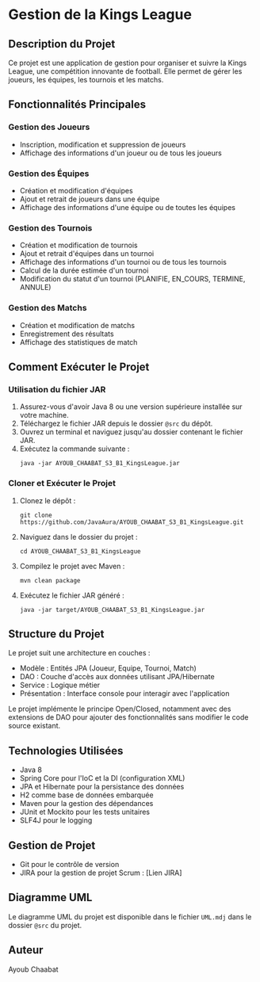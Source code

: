 # Gestion de la Kings League

## Description du Projet
Ce projet est une application de gestion pour organiser et suivre la Kings League, une compétition innovante de football. Elle permet de gérer les joueurs, les équipes, les tournois et les matchs.

## Fonctionnalités Principales

### Gestion des Joueurs
- Inscription, modification et suppression de joueurs
- Affichage des informations d'un joueur ou de tous les joueurs

### Gestion des Équipes
- Création et modification d'équipes
- Ajout et retrait de joueurs dans une équipe
- Affichage des informations d'une équipe ou de toutes les équipes

### Gestion des Tournois
- Création et modification de tournois
- Ajout et retrait d'équipes dans un tournoi
- Affichage des informations d'un tournoi ou de tous les tournois
- Calcul de la durée estimée d'un tournoi
- Modification du statut d'un tournoi (PLANIFIE, EN_COURS, TERMINE, ANNULE)

### Gestion des Matchs
- Création et modification de matchs
- Enregistrement des résultats
- Affichage des statistiques de match

## Comment Exécuter le Projet

### Utilisation du fichier JAR
1. Assurez-vous d'avoir Java 8 ou une version supérieure installée sur votre machine.
2. Téléchargez le fichier JAR depuis le dossier `@src` du dépôt.
3. Ouvrez un terminal et naviguez jusqu'au dossier contenant le fichier JAR.
4. Exécutez la commande suivante :
   ```
   java -jar AYOUB_CHAABAT_S3_B1_KingsLeague.jar
   ```

### Cloner et Exécuter le Projet
1. Clonez le dépôt :
   ```
   git clone https://github.com/JavaAura/AYOUB_CHAABAT_S3_B1_KingsLeague.git
   ```
2. Naviguez dans le dossier du projet :
   ```
   cd AYOUB_CHAABAT_S3_B1_KingsLeague
   ```
3. Compilez le projet avec Maven :
   ```
   mvn clean package
   ```
4. Exécutez le fichier JAR généré :
   ```
   java -jar target/AYOUB_CHAABAT_S3_B1_KingsLeague.jar
   ```

## Structure du Projet
Le projet suit une architecture en couches :
- Modèle : Entités JPA (Joueur, Equipe, Tournoi, Match)
- DAO : Couche d'accès aux données utilisant JPA/Hibernate
- Service : Logique métier
- Présentation : Interface console pour interagir avec l'application

Le projet implémente le principe Open/Closed, notamment avec des extensions de DAO pour ajouter des fonctionnalités sans modifier le code source existant.

## Technologies Utilisées
- Java 8
- Spring Core pour l'IoC et la DI (configuration XML)
- JPA et Hibernate pour la persistance des données
- H2 comme base de données embarquée
- Maven pour la gestion des dépendances
- JUnit et Mockito pour les tests unitaires
- SLF4J pour le logging

## Gestion de Projet
- Git pour le contrôle de version
- JIRA pour la gestion de projet Scrum : [Lien JIRA]

## Diagramme UML
Le diagramme UML du projet est disponible dans le fichier `UML.mdj` dans le dossier `@src` du projet.

## Auteur
Ayoub Chaabat
